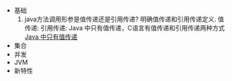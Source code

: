 - 基础
  1. java方法调用形参是值传递还是引用传递? 
  明确值传递和引用传递定义.
  值传递:
  引用传递:
  Java 中只有值传递，C语言有值传递和引用传递两种方式
  [Java 中只有值传递](https://github.com/Snailclimb/JavaGuide/blob/main/docs/java/basis/why-there-only-value-passing-in-java.md)
- 集合
- 并发
- JVM
- 新特性